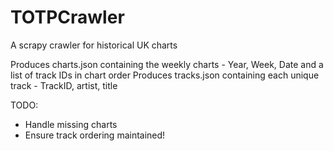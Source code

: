 TOTPCrawler
===========

A scrapy crawler for historical UK charts

Produces charts.json containing the weekly charts - Year, Week, Date and a list of track IDs in chart order
Produces tracks.json containing each unique track - TrackID, artist, title

TODO:
- Handle missing charts
- Ensure track ordering maintained!
